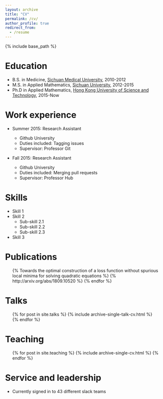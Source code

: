 ```yaml
---
layout: archive
title: "CV"
permalink: /cv/
author_profile: true
redirect_from:
  - /resume
---
```


{% include base_path %}

Education
======
* B.S. in Medicine, [Sichuan Medical University](http://wcums.scu.edu.cn/index/wzsy.htm), 2010-2012
* M.S. in Applied Mathematics, [Sichuan University](http://www.scu.edu.cn/), 2012-2015
* Ph.D in Applied Mathematics, [Hong Kong University of Science and Technology](https://www.ust.hk/), 2015-Now 

Work experience
======
* Summer 2015: Research Assistant
  * Github University
  * Duties included: Tagging issues
  * Supervisor: Professor Git

* Fall 2015: Research Assistant
  * Github University
  * Duties included: Merging pull requests
  * Supervisor: Professor Hub
  
Skills
======
* Skill 1
* Skill 2
  * Sub-skill 2.1
  * Sub-skill 2.2
  * Sub-skill 2.3
* Skill 3

Publications
======
  <ul>{% Towards the optimal construction of a loss function without spurious local minima for solving quadratic equations %}
    {% http://arxiv.org/abs/1809.10520 %}
  {% endfor %}</ul>
  
Talks
======
  <ul>{% for post in site.talks %}
    {% include archive-single-talk-cv.html %}
  {% endfor %}</ul>
  
Teaching
======
  <ul>{% for post in site.teaching %}
    {% include archive-single-cv.html %}
  {% endfor %}</ul>
  
Service and leadership
======
* Currently signed in to 43 different slack teams
